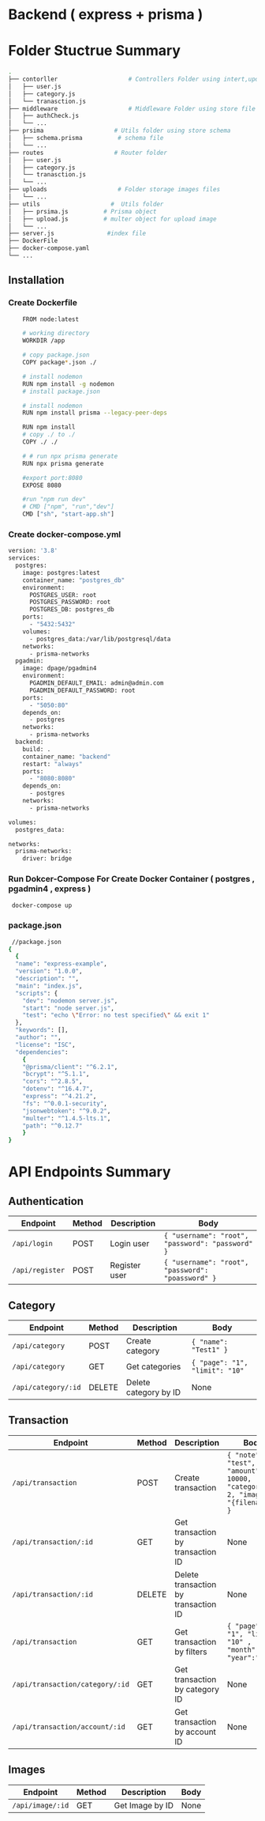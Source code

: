 # Backend ( express + prisma )

# Folder Stuctrue Summary

```bash 
.
├── contorller                    # Controllers Folder using intert,update,delete  
│   ├── user.js                      
│   ├── category.js         
│   └── tranasction.js                
├── middleware                    # Middleware Folder using store file logic check authorization
│   ├── authCheck.js          
│   └── ...                
├── prsima                    # Utils folder using store schema
│   ├── schema.prisma          # schema file 
│   └── ... 
├── routes                    # Router folder
│   ├── user.js         
│   ├── category.js        
│   └── tranasction.js                
│   └── ... 
├── uploads                    # Folder storage images files
│   └── ...                   
├── utils                    #  Utils folder
│   ├── prsima.js          # Prisma object
│   ├── upload.js          # multer object for upload image  
│   └── ... 
├── server.js               #index file
├── DockerFile
├── docker-compose.yaml
└── ... 
``` 
## Installation

### Create Dockerfile
```bash
    FROM node:latest

    # working directory
    WORKDIR /app

    # copy package.json
    COPY package*.json ./

    # install nodemon
    RUN npm install -g nodemon
    # install package.json

    # install nodemon
    RUN npm install prisma --legacy-peer-deps

    RUN npm install
    # copy ./ to ./
    COPY ./ ./

    # # run npx prisma generate
    RUN npx prisma generate

    #export port:8080
    EXPOSE 8080

    #run "npm run dev"
    # CMD ["npm", "run","dev"]
    CMD ["sh", "start-app.sh"]

```
### Create docker-compose.yml
```bash
version: '3.8'
services:
  postgres:
    image: postgres:latest
    container_name: "postgres_db"
    environment:
      POSTGRES_USER: root
      POSTGRES_PASSWORD: root
      POSTGRES_DB: postgres_db
    ports:
      - "5432:5432"
    volumes:
      - postgres_data:/var/lib/postgresql/data
    networks:
      - prisma-networks
  pgadmin:
    image: dpage/pgadmin4
    environment:
      PGADMIN_DEFAULT_EMAIL: admin@admin.com
      PGADMIN_DEFAULT_PASSWORD: root
    ports:
      - "5050:80"
    depends_on:
      - postgres
    networks:
      - prisma-networks
  backend:
    build: .
    container_name: "backend"
    restart: "always"
    ports:
      - "8080:8080"
    depends_on:
      - postgres
    networks:
      - prisma-networks

volumes:
  postgres_data:

networks:
  prisma-networks:
    driver: bridge
```

### Run Dokcer-Compose For Create Docker Container ( postgres , pgadmin4 , express )
```bash
 docker-compose up
```


### package.json
```bash
 //package.json
{
  {
  "name": "express-example",
  "version": "1.0.0",
  "description": "",
  "main": "index.js",
  "scripts": {
    "dev": "nodemon server.js",
    "start": "node server.js",
    "test": "echo \"Error: no test specified\" && exit 1"
  },
  "keywords": [],
  "author": "",
  "license": "ISC",
  "dependencies": 
    {
    "@prisma/client": "^6.2.1",
    "bcrypt": "^5.1.1",
    "cors": "^2.8.5",
    "dotenv": "^16.4.7",
    "express": "^4.21.2",
    "fs": "^0.0.1-security",
    "jsonwebtoken": "^9.0.2",
    "multer": "^1.4.5-lts.1",
    "path": "^0.12.7"
    }
}
```



# API Endpoints Summary

## Authentication

| Endpoint                            | Method | Description        | Body                                                 |
|-------------------------------------|--------|--------------------|------------------------------------------------------|
| `/api/login`                        | POST   | Login user         | `{ "username": "root", "password": "password" }`         |
| `/api/register`                     | POST   | Register user      | `{ "username": "root", "password": "poassword" }`         |

## Category

| Endpoint                            | Method | Description            | Body                        |
|-------------------------------------|--------|------------------------|-----------------------------|
| `/api/category`                     | POST   | Create category         | `{ "name": "Test1" }`       |
| `/api/category`                     | GET    | Get categories          | `{ "page": "1", "limit": "10"` |
| `/api/category/:id`                 | DELETE | Delete category by ID   | None                        |

## Transaction

| Endpoint                            | Method | Description            | Body                                                                                  |
|-------------------------------------|--------|------------------------|---------------------------------------------------------------------------------------|
| `/api/transaction`                      | POST   | Create transaction          | `{ "note": "test", "amount": 10000,  "categoryId": 2, "images": "{filename}" }` |
| `/api/transaction/:id`                  | GET    | Get transaction by transaction ID       | None                                                                                  |
| `/api/transaction/:id`                  | DELETE | Delete transaction by transaction ID   | None                                                                                  |
| `/api/transaction`                      | GET   | Get transaction by filters | `{ "page": "1", "limit": "10" , "month":"1" , "year":"2025` |
| `/api/transaction/category/:id`         | GET   | Get transaction by category ID  | None                                                                                  |
| `/api/transaction/account/:id`          | GET   | Get transaction by account ID  | None                                                                                  |

## Images
| Endpoint                            | Method | Description            | Body                        |
|-------------------------------------|--------|------------------------|-----------------------------|
| `/api/image/:id`                    | GET   | Get Image by ID         | None                          |
